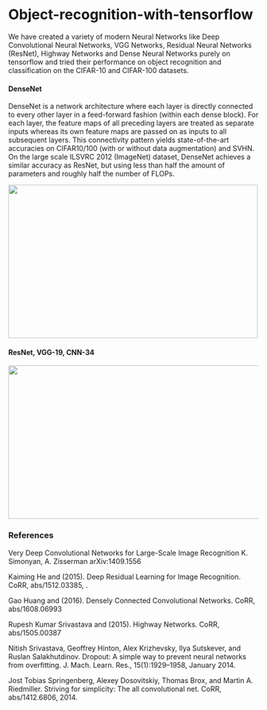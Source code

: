 # Object-recognition-with-tensorflow

We have created a variety of modern Neural Networks like Deep Convolutional Neural Networks, VGG Networks, Residual Neural Networks (ResNet), Highway Networks and Dense Neural Networks purely on tensorflow and tried their performance on object recognition and classification on the CIFAR-10 and CIFAR-100 datasets.

#### DenseNet
DenseNet is a network architecture where each layer is directly connected to every other layer in a feed-forward fashion (within each dense block). For each layer, the feature maps of all preceding layers are treated as separate inputs whereas its own feature maps are passed on as inputs to all subsequent layers. This connectivity pattern yields state-of-the-art accuracies on CIFAR10/100 (with or without data augmentation) and SVHN. On the large scale ILSVRC 2012 (ImageNet) dataset, DenseNet achieves a similar accuracy as ResNet, but using less than half the amount of parameters and roughly half the number of FLOPs.

<img src="https://cloud.githubusercontent.com/assets/8370623/17981494/f838717a-6ad1-11e6-9391-f0906c80bc1d.jpg" width=502 height=309 />

#### ResNet, VGG-19, CNN-34
<img src="https://image.slidesharecdn.com/lenettoresnet-170509055515/95/lenet-to-resnet-17-638.jpg?cb=1494309688" width=702 height=309 />



### References

Very Deep Convolutional Networks for Large-Scale Image Recognition
K. Simonyan, A. Zisserman
arXiv:1409.1556

Kaiming He and (2015). Deep Residual Learning for Image Recognition. CoRR, abs/1512.03385, .

Gao Huang and (2016). Densely Connected Convolutional Networks. CoRR, abs/1608.06993

Rupesh Kumar Srivastava and (2015). Highway Networks. CoRR, abs/1505.00387

Nitish Srivastava, Geoffrey Hinton, Alex Krizhevsky, Ilya Sutskever, and Ruslan Salakhutdinov.
Dropout: A simple way to prevent neural networks from overfitting. J. Mach.
Learn. Res., 15(1):1929–1958, January 2014.

Jost Tobias Springenberg, Alexey Dosovitskiy, Thomas Brox, and Martin A. Riedmiller.
Striving for simplicity: The all convolutional net. CoRR, abs/1412.6806, 2014.
